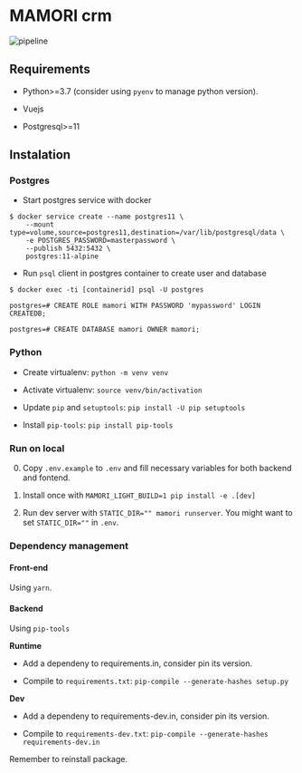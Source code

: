 # MAMORI crm

![pipeline](https://gitlab.com/datafluct/hyakumori_crm/badges/develop/pipeline.svg)

## Requirements

- Python>=3.7 (consider using `pyenv` to manage python version).

- Vuejs

- Postgresql>=11

## Instalation

### Postgres

- Start postgres service with docker

```
$ docker service create --name postgres11 \
    --mount type=volume,source=postgres11,destination=/var/lib/postgresql/data \
    -e POSTGRES_PASSWORD=masterpassword \
    --publish 5432:5432 \
    postgres:11-alpine
```

- Run `psql` client in postgres container to create user and database

```
$ docker exec -ti [containerid] psql -U postgres

postgres=# CREATE ROLE mamori WITH PASSWORD 'mypassword' LOGIN CREATEDB;

postgres=# CREATE DATABASE mamori OWNER mamori;
```

### Python

- Create virtualenv: `python -m venv venv`

- Activate virtualenv: `source venv/bin/activation`

- Update `pip` and `setuptools`: `pip install -U pip setuptools`

- Install `pip-tools`: `pip install pip-tools`

### Run on local

0. Copy `.env.example` to `.env` and fill necessary variables for both backend and fontend.

1. Install once with `MAMORI_LIGHT_BUILD=1 pip install -e .[dev]`

1. Run dev server with `STATIC_DIR="" mamori runserver`. You might want to set `STATIC_DIR=""` in `.env`.

### Dependency management

#### Front-end

Using `yarn`.

#### Backend

Using `pip-tools`

**Runtime**

- Add a dependeny to requirements.in, consider pin its version.

- Compile to `requirements.txt`: `pip-compile --generate-hashes setup.py`

**Dev**

- Add a dependeny to requirements-dev.in, consider pin its version.

- Compile to `requirements-dev.txt`: `pip-compile --generate-hashes requirements-dev.in`

Remember to reinstall package.
